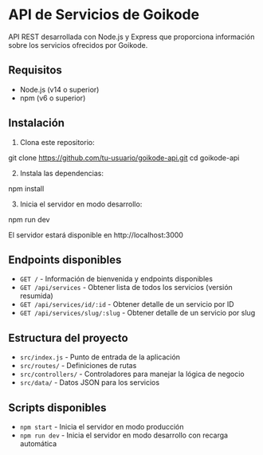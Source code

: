 # API de Servicios de Goikode

API REST desarrollada con Node.js y Express que proporciona información sobre los servicios ofrecidos por Goikode.

## Requisitos

- Node.js (v14 o superior)
- npm (v6 o superior)

## Instalación

1. Clona este repositorio:

git clone https://github.com/tu-usuario/goikode-api.git
cd goikode-api

2. Instala las dependencias:

npm install

3. Inicia el servidor en modo desarrollo:

npm run dev

El servidor estará disponible en http://localhost:3000

## Endpoints disponibles

- `GET /` - Información de bienvenida y endpoints disponibles
- `GET /api/services` - Obtener lista de todos los servicios (versión resumida)
- `GET /api/services/id/:id` - Obtener detalle de un servicio por ID
- `GET /api/services/slug/:slug` - Obtener detalle de un servicio por slug

## Estructura del proyecto

- `src/index.js` - Punto de entrada de la aplicación
- `src/routes/` - Definiciones de rutas
- `src/controllers/` - Controladores para manejar la lógica de negocio
- `src/data/` - Datos JSON para los servicios

## Scripts disponibles

- `npm start` - Inicia el servidor en modo producción
- `npm run dev` - Inicia el servidor en modo desarrollo con recarga automática
